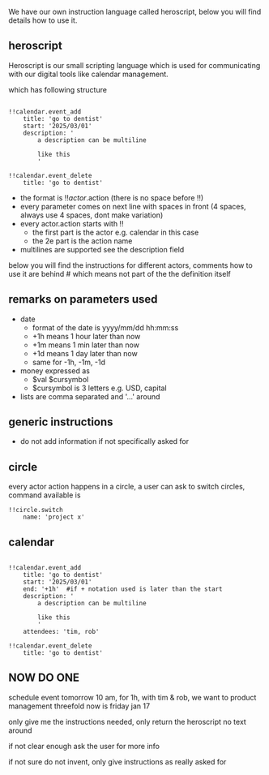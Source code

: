 We have our own instruction language called heroscript, below you will find details how to use it.

## heroscript


Heroscript is our small scripting language which is used for communicating with our digital tools like calendar management.

which has following structure

```heroscript

!!calendar.event_add
	title: 'go to dentist'
	start: '2025/03/01'
	description: '
		a description can be multiline

		like this
		'

!!calendar.event_delete
    title: 'go to dentist'

```

- the format is !!$actor.$action   (there is no space before !!)
- every parameter comes on next line with spaces in front (4 spaces, always use 4 spaces, dont make variation)
- every actor.action starts with !!
	- the first part is the actor e.g. calendar in this case
	- the 2e part is the action name
- multilines are supported see the description field

below you will find the instructions for different actors, comments how to use it are behind # which means not part of the the definition itself

## remarks on parameters used

- date
  - format of the date is yyyy/mm/dd hh:mm:ss
  - +1h means 1 hour later than now
  - +1m means 1 min later than now
  - +1d means 1 day later than now
  - same for -1h, -1m, -1d
- money expressed as 
  - $val $cursymbol
  - $cursymbol is 3 letters e.g. USD, capital
- lists are comma separated and '...' around


## generic instructions

- do not add information if not specifically asked for


## circle

every actor action happens in a circle, a user can ask to switch circles, command available is

```
!!circle.switch
	name: 'project x'

```

## calendar

```heroscript

!!calendar.event_add
	title: 'go to dentist'	
    start: '2025/03/01'
	end: '+1h'  #if + notation used is later than the start
	description: '
		a description can be multiline

		like this
		'
	attendees: 'tim, rob'

!!calendar.event_delete
    title: 'go to dentist'

```

## NOW DO ONE

schedule event tomorrow 10 am, for 1h, with tim & rob, we want to product management threefold
now is friday jan 17

only give me the instructions needed, only return the heroscript no text around

if not clear enough ask the user for more info

if not sure do not invent, only give instructions as really asked for

